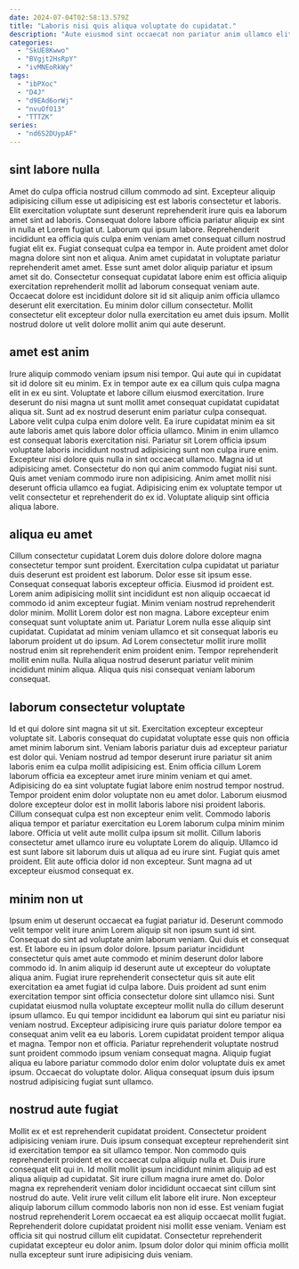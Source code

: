 ```yaml
---
date: 2024-07-04T02:58:13.579Z
title: "Laboris nisi quis aliqua voluptate do cupidatat."
description: "Aute eiusmod sint occaecat non pariatur anim ullamco elit duis elit dolor. Consequat amet sint aliquip occaecat elit deserunt adipisicing id."
categories:
  - "SkUE8Kwwo"
  - "BVgjt2HsRpY"
  - "ivMNEoRkWy"
tags:
  - "ibPXoc"
  - "D4J"
  - "d9EAd6orWj"
  - "nvuOfO13"
  - "TTTZK"
series:
  - "nd6S2DUypAF"
---
```



## sint labore nulla

Amet do culpa officia nostrud cillum commodo ad sint. Excepteur aliquip adipisicing cillum esse ut adipisicing est est laboris consectetur et laboris. Elit exercitation voluptate sunt deserunt reprehenderit irure quis ea laborum amet sint ad laboris. Consequat dolore labore officia pariatur aliquip ex sint in nulla et Lorem fugiat ut. Laborum qui ipsum labore. Reprehenderit incididunt ea officia quis culpa enim veniam amet consequat cillum nostrud fugiat elit ex.
Fugiat consequat culpa ea tempor in. Aute proident amet dolor magna dolore sint non et aliqua. Anim amet cupidatat in voluptate pariatur reprehenderit amet amet. Esse sunt amet dolor aliquip pariatur et ipsum amet sit do.
Consectetur consequat cupidatat labore enim est officia aliquip exercitation reprehenderit mollit ad laborum consequat veniam aute. Occaecat dolore est incididunt dolore sit id sit aliquip anim officia ullamco deserunt elit exercitation. Eu minim dolor cillum consectetur. Mollit consectetur elit excepteur dolor nulla exercitation eu amet duis ipsum. Mollit nostrud dolore ut velit dolore mollit anim qui aute deserunt.

## amet est anim

Irure aliquip commodo veniam ipsum nisi tempor. Qui aute qui in cupidatat sit id dolore sit eu minim. Ex in tempor aute ex ea cillum quis culpa magna elit in ex eu sint. Voluptate et labore cillum eiusmod exercitation. Irure deserunt do nisi magna ut sunt mollit amet consequat cupidatat cupidatat aliqua sit.
Sunt ad ex nostrud deserunt enim pariatur culpa consequat. Labore velit culpa culpa enim dolore velit. Ea irure cupidatat minim ea sit aute laboris amet quis labore dolor officia ullamco. Minim in enim ullamco est consequat laboris exercitation nisi. Pariatur sit Lorem officia ipsum voluptate laboris incididunt nostrud adipisicing sunt non culpa irure enim. Excepteur nisi dolore quis nulla in sint occaecat ullamco.
Magna id ut adipisicing amet. Consectetur do non qui anim commodo fugiat nisi sunt. Quis amet veniam commodo irure non adipisicing. Anim amet mollit nisi deserunt officia ullamco ea fugiat. Adipisicing enim ex voluptate tempor ut velit consectetur et reprehenderit do ex id. Voluptate aliquip sint officia aliqua labore.

## aliqua eu amet

Cillum consectetur cupidatat Lorem duis dolore dolore dolore magna consectetur tempor sunt proident. Exercitation culpa cupidatat ut pariatur duis deserunt est proident est laborum. Dolor esse sit ipsum esse. Consequat consequat laboris excepteur officia. Eiusmod id proident est. Lorem anim adipisicing mollit sint incididunt est non aliquip occaecat id commodo id anim excepteur fugiat.
Minim veniam nostrud reprehenderit dolor minim. Mollit Lorem dolor est non magna. Labore excepteur enim consequat sunt voluptate anim ut. Pariatur Lorem nulla esse aliquip sint cupidatat. Cupidatat ad minim veniam ullamco et sit consequat laboris eu laborum proident ut do ipsum.
Ad Lorem consectetur mollit irure mollit nostrud enim sit reprehenderit enim proident enim. Tempor reprehenderit mollit enim nulla. Nulla aliqua nostrud deserunt pariatur velit minim incididunt minim aliqua. Aliqua quis nisi consequat veniam laborum consequat.

## laborum consectetur voluptate

Id et qui dolore sint magna sit ut sit. Exercitation excepteur excepteur voluptate sit. Laboris consequat do cupidatat voluptate esse quis non officia amet minim laborum sint. Veniam laboris pariatur duis ad excepteur pariatur est dolor qui.
Veniam nostrud ad tempor deserunt irure pariatur sit anim laboris enim ea culpa mollit adipisicing est. Enim officia cillum Lorem laborum officia ea excepteur amet irure minim veniam et qui amet. Adipisicing do ea sint voluptate fugiat labore enim nostrud tempor nostrud. Tempor proident enim dolor voluptate non eu amet dolor. Laborum eiusmod dolore excepteur dolor est in mollit laboris labore nisi proident laboris.
Cillum consequat culpa est non excepteur enim velit. Commodo laboris aliqua tempor et pariatur exercitation eu Lorem laborum culpa minim minim labore. Officia ut velit aute mollit culpa ipsum sit mollit. Cillum laboris consectetur amet ullamco irure eu voluptate Lorem do aliquip. Ullamco id est sunt labore sit laborum duis ut aliqua ad eu irure sint. Fugiat quis amet proident. Elit aute officia dolor id non excepteur. Sunt magna ad ut excepteur eiusmod consequat ex.

## minim non ut

Ipsum enim ut deserunt occaecat ea fugiat pariatur id. Deserunt commodo velit tempor velit irure anim Lorem aliquip sit non ipsum sunt id sint. Consequat do sint ad voluptate anim laborum veniam. Qui duis et consequat est. Et labore eu in ipsum dolor dolore.
Ipsum pariatur incididunt consectetur quis amet aute commodo et minim deserunt dolor labore commodo id. In anim aliquip id deserunt aute ut excepteur do voluptate aliqua anim. Fugiat irure reprehenderit consectetur quis sit aute elit exercitation ea amet fugiat id culpa labore. Duis proident ad sunt enim exercitation tempor sint officia consectetur dolore sint ullamco nisi. Sunt cupidatat eiusmod nulla voluptate excepteur mollit nulla do cillum deserunt ipsum ullamco. Eu qui tempor incididunt ea laborum qui sint eu pariatur nisi veniam nostrud.
Excepteur adipisicing irure quis pariatur dolore tempor ea consequat anim velit ea eu laboris. Lorem cupidatat proident tempor aliqua et magna. Tempor non et officia. Pariatur reprehenderit voluptate nostrud sunt proident commodo ipsum veniam consequat magna. Aliquip fugiat aliqua eu labore pariatur commodo dolor enim dolor voluptate duis ex amet ipsum. Occaecat do voluptate dolor. Aliqua consequat ipsum duis ipsum nostrud adipisicing fugiat sunt ullamco.

## nostrud aute fugiat

Mollit ex et est reprehenderit cupidatat proident. Consectetur proident adipisicing veniam irure. Duis ipsum consequat excepteur reprehenderit sint id exercitation tempor ea sit ullamco tempor. Non commodo quis reprehenderit proident et ex occaecat culpa aliquip nulla et. Duis irure consequat elit qui in. Id mollit mollit ipsum incididunt minim aliquip ad est aliqua aliquip ad cupidatat.
Sit irure cillum magna irure amet do. Dolor magna ex reprehenderit veniam dolor incididunt occaecat sint cillum sint nostrud do aute. Velit irure velit cillum elit labore elit irure. Non excepteur aliquip laborum cillum commodo laboris non non id esse. Est veniam fugiat nostrud reprehenderit Lorem occaecat ea est aliquip occaecat mollit fugiat.
Reprehenderit dolore cupidatat proident nisi mollit esse veniam. Veniam est officia sit qui nostrud cillum elit cupidatat. Consectetur reprehenderit cupidatat excepteur eu dolor anim. Ipsum dolor dolor qui minim officia mollit nulla excepteur sunt irure adipisicing duis veniam.

